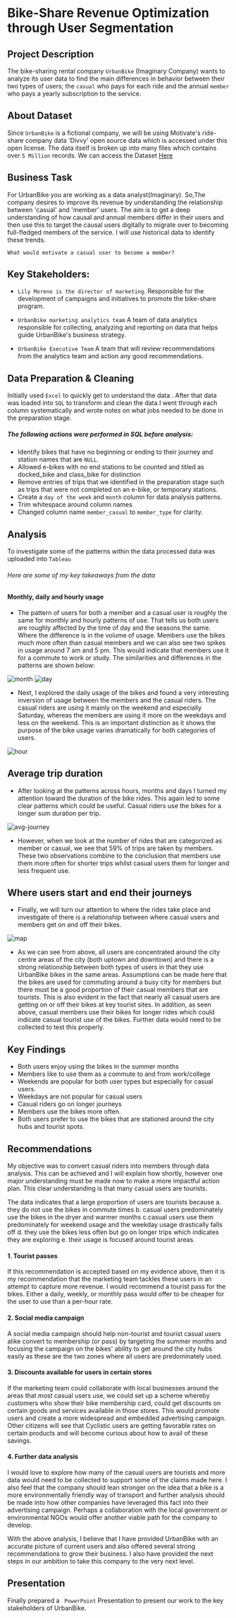 
# Bike-Share Revenue Optimization through User Segmentation

## Project Description

The bike-sharing rental company `UrbanBike` (Imaginary Company) wants to analyze its user data to find the main differences in behavior between their two types of users; the `casual` who pays for each ride and the annual `member` who pays a yearly subscription to the service.

## About Dataset
Since `UrbanBike` is a fictional company, we will be using Motivate's ride-share company data 'Divvy' open source data which is accessed under this open license. The data itself is broken up into many files which contains over `5 Million` records.
We can access the Dataset [Here](https://www.kaggle.com/datasets/muliadea/cylistic-bike-share-202110-to-202209)

 ## Business Task
 For UrbanBike you are working as a data analyst(Imaginary). So,The company desires to improve its revenue by understanding the relationship between 'casual' and 'member' users. The aim is to get a deep understanding of how causal and annual members differ in their users and then use this to target the causal users digitally to migrate over to becoming full-fledged members of the service. I will use historical data to identify these trends.

`What would motivate a casual user to become a member?`

 ## Key Stakeholders:
 
- `Lily Moreno is the director of marketing`. Responsible for the development of campaigns and initiatives to promote the bike-share program.

- `UrbanBike marketing analytics team` A team of data analytics responsible for collecting, analyzing and reporting on data that helps guide UrbanBike's business strategy.

- `UrbanBike Executive Team` A team that will review recommendations from the analytics team and action any good recommendations.

## Data Preparation & Cleaning

Initially used `Excel` to quickly get to understand the data . After that data was loaded into `SQL` to transform and clean the data.I went through each column systematically and wrote notes on what jobs needed to be done in the preparation stage. 

##### The following actions were performed in SQL before analysis:

- Identify bikes that have no beginning or ending to their journey and station names that are `NULL`.
- Allowed e-bikes with no end stations to be counted and titled as docked_bike and class_bike for distinction
- Remove entries of trips that we identified in the preparation stage such as trips that were not completed on an e-bike, or temporary stations.
- Create a `day of the week` and `month` column for data analysis patterns.
- Trim whitespace around column names
- Changed column name `member_casual` to `member_type` for clarity.

## Analysis
To investigate some of the patterns within the data processed data was uploaded into `Tableau`
###### Here are some of my key takeaways from the data
#### Monthly, daily and hourly usage
- The pattern of users for both a member and a casual user is roughly the same for monthly and hourly patterns of use. That tells us both users are roughly affected by the time of day and the seasons the same. Where the difference is in the volume of usage. Members use the bikes much more often than casual members and we can also see two spikes in usage around 7 am and 5 pm. This would indicate that members use it for a commute to work or study. The similarities and differences in the patterns are shown below:

![month](https://user-images.githubusercontent.com/118670053/223502720-d5639588-0d9b-42c8-ba33-f1d8b72755f7.png)
![day](https://user-images.githubusercontent.com/118670053/223503214-8985334b-200b-4f37-bc97-b93240c24080.png)

- Next, I explored the daily usage of the bikes and found a very interesting inversion of usage between the members and the casual riders. The casual riders are using it mainly on the weekend and especially Saturday, whereas the members are using it more on the weekdays and less on the weekend. This is an important distinction as it shows the purpose of the bike usage varies dramatically for both categories of users.

![hour](https://user-images.githubusercontent.com/118670053/223503524-f2db6ee8-4ace-4244-b5ef-28dc2defda6d.png)

## Average trip duration

- After looking at the patterns across hours, months and days I turned my attention toward the duration of the bike rides. This again led to some clear patterns which could be useful. Casual riders use the bikes for a longer sum duration per trip.

![avg-journey](https://user-images.githubusercontent.com/118670053/223504332-56c2dfb4-b4d9-472c-957b-c6f71932ae0c.png)

- However, when we look at the number of rides that are categorized as member or casual, we see that 59% of trips are taken by members. These two observations combine to the conclusion that members use them more often for shorter trips whilst casual users them for longer and less frequent use.

## Where users start and end their journeys
 - Finally, we will turn our attention to where the rides take place and investigate of there is a relationship between where casual users and members get on and off their bikes.
 
 ![map](https://user-images.githubusercontent.com/118670053/223505439-f7f16f83-89d5-4384-963f-cad481c934df.png)

 - As we can see from above, all users are concentrated around the city centre areas of the city (both uptown and downtown) and there is a strong relationship between both types of users in that they use UrbanBike bikes in the same areas. Assumptions can be made here that the bikes are used for commuting around a busy city for members but there must be a good proportion of their casual members that are tourists. This is also evident in the fact that nearly all casual users are getting on or off their bikes at key tourist sites. In addition, as seen above, casual members use their bikes for longer rides which could indicate casual tourist use of the bikes. Further data would need to be collected to test this properly.
 
## Key Findings
- Both users enjoy using the bikes in the summer months
- Members like to use them as a commute to and from work/college
- Weekends are popular for both user types but especially for casual users.
- Weekdays are not popular for casual users
- Casual riders go on longer journeys
- Members use the bikes more often.
- Both users prefer to use the bikes that are stationed around the city hubs and tourist spots.

## Recommendations

My objective was to convert casual riders into members through data analysis. This can be achieved and I will explain how shortly, however one major understanding must be made now to make a more impactful action plan. This clear understanding is that many casual users are tourists.

The data indicates that a large proportion of users are tourists because 
a. they do not use the bikes in commute times
b. casual users predominately use the bikes in the dryer and warmer months 
c.casual users use them predominately for weekend usage and the weekday usage drastically falls off 
d. they use the bikes less often but go on longer trips which indicates they are exploring 
e. their usage is focused around tourist areas.

#### 1. Tourist passes
If this recommendation is accepted based on my evidence above, then it is my recommendation that the marketing team tackles these users in an attempt to capture more revenue. I would recommend a tourist pass for the bikes. Either a daily, weekly, or monthly pass would offer to be cheaper for the user to use than a per-hour rate.

#### 2. Social media campaign
A social media campaign should help non-tourist and tourist casual users alike convert to membership (or pass) by targeting the summer months and focusing the campaign on the bikes' ability to get around the city hubs easily as these are the two zones where all users are predominately used.

#### 3. Discounts available for users in certain stores
If the marketing team could collaborate with local businesses around the areas that most casual users use, we could set up a scheme whereby customers who show their bike membership card, could get discounts on certain goods and services available in those stores. This would promote users and create a more widespread and embedded advertising campaign. Other citizens will see that Cyclistic users are getting favorable rates on certain products and will become curious about how to avail of these savings.

#### 4. Further data analysis
I would love to explore how many of the casual users are tourists and more data would need to be collected to support some of the claims made here. I also feel that the company should lean stronger on the idea that a bike is a more environmentally friendly way of transport and further analysis should be made into how other companies have leveraged this fact into their advertising campaign. Perhaps a collaboration with the local government or environmental NGOs would offer another viable path for the company to develop.

 With the above analysis, I believe that I have provided UrbanBike with an accurate picture of current users and also offered several strong recommendations to grow their business. I also have provided the next steps in our ambition to take this company to the very next level.
 ## Presentation
 
 Finally prepared a ` PowerPoint` Presentation to present our work to the key stakeholders of UrbanBike.

